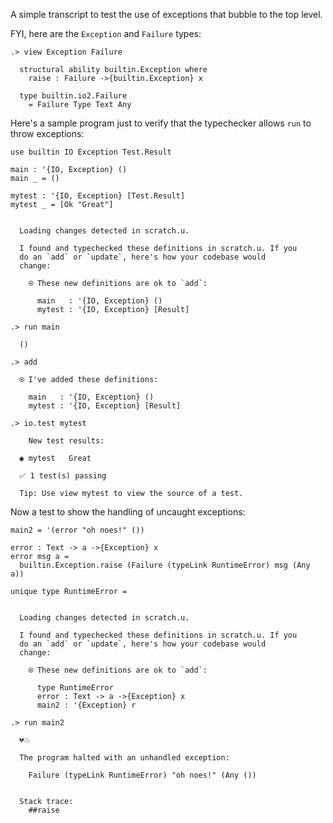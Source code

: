 
A simple transcript to test the use of exceptions that bubble to the top level.

FYI, here are the `Exception` and `Failure` types:

```ucm
.> view Exception Failure

  structural ability builtin.Exception where
    raise : Failure ->{builtin.Exception} x
  
  type builtin.io2.Failure
    = Failure Type Text Any

```
Here's a sample program just to verify that the typechecker allows `run` to throw exceptions:

```unison
use builtin IO Exception Test.Result

main : '{IO, Exception} ()
main _ = ()

mytest : '{IO, Exception} [Test.Result]
mytest _ = [Ok "Great"]
```

```ucm

  Loading changes detected in scratch.u.

  I found and typechecked these definitions in scratch.u. If you
  do an `add` or `update`, here's how your codebase would
  change:
  
    ⍟ These new definitions are ok to `add`:
    
      main   : '{IO, Exception} ()
      mytest : '{IO, Exception} [Result]

```
```ucm
.> run main

  ()

.> add

  ⍟ I've added these definitions:
  
    main   : '{IO, Exception} ()
    mytest : '{IO, Exception} [Result]

.> io.test mytest

    New test results:
  
  ◉ mytest   Great
  
  ✅ 1 test(s) passing
  
  Tip: Use view mytest to view the source of a test.

```
Now a test to show the handling of uncaught exceptions:

```unison
main2 = '(error "oh noes!" ())

error : Text -> a ->{Exception} x
error msg a =
  builtin.Exception.raise (Failure (typeLink RuntimeError) msg (Any a))

unique type RuntimeError =
```

```ucm

  Loading changes detected in scratch.u.

  I found and typechecked these definitions in scratch.u. If you
  do an `add` or `update`, here's how your codebase would
  change:
  
    ⍟ These new definitions are ok to `add`:
    
      type RuntimeError
      error : Text -> a ->{Exception} x
      main2 : '{Exception} r

```
```ucm
.> run main2

  💔💥
  
  The program halted with an unhandled exception:
  
    Failure (typeLink RuntimeError) "oh noes!" (Any ())
  
  
  Stack trace:
    ##raise

```
